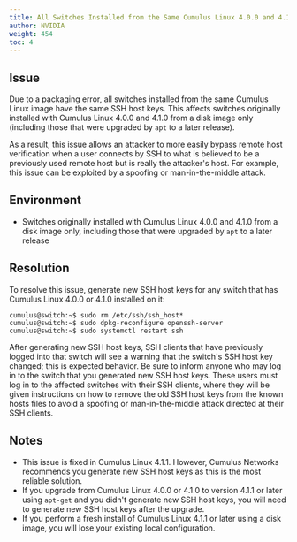 ```yaml
---
title: All Switches Installed from the Same Cumulus Linux 4.0.0 and 4.1.0 Image Have the Same SSH Host Keys
author: NVIDIA
weight: 454
toc: 4
---
```


## Issue

Due to a packaging error, all switches installed from the same Cumulus Linux image have the same SSH host keys. This affects switches originally installed with Cumulus Linux 4.0.0 and 4.1.0 from a disk image only (including those that were upgraded by `apt` to a later release).

As a result, this issue allows an attacker to more easily bypass remote host verification when a user connects by SSH to what is believed to be a previously used remote host but is really the attacker's host. For example, this issue can be exploited by a spoofing or man-in-the-middle attack.

## Environment

- Switches originally installed with Cumulus Linux 4.0.0 and 4.1.0 from a disk image only, including those that were upgraded by `apt` to a later release

## Resolution

To resolve this issue, generate new SSH host keys for any switch that has Cumulus Linux 4.0.0 or 4.1.0 installed on it:

    cumulus@switch:~$ sudo rm /etc/ssh/ssh_host*
    cumulus@switch:~$ sudo dpkg-reconfigure openssh-server
    cumulus@switch:~$ sudo systemctl restart ssh

After generating new SSH host keys, SSH clients that have previously logged into that switch will see a warning that the switch's SSH host key changed; this is expected behavior. Be sure to inform anyone who may log in to the switch that you generated new SSH host keys. These users must log in to the affected switches with their SSH clients, where they will be given instructions on how to remove the old SSH host keys from the known hosts files to avoid a spoofing or man-in-the-middle attack directed at their SSH clients.

## Notes

- This issue is fixed in Cumulus Linux 4.1.1. However, Cumulus Networks recommends you generate new SSH host keys as this is the most reliable solution.
- If you upgrade from Cumulus Linux 4.0.0 or 4.1.0 to version 4.1.1 or later using `apt-get` and you didn't generate new SSH host keys, you will need to generate new SSH host keys after the upgrade.
- If you perform a fresh install of Cumulus Linux 4.1.1 or later using a disk image, you will lose your existing local configuration.
